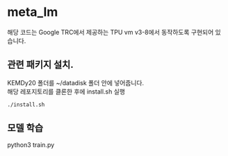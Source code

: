 # meta_lm

해당 코드는 Google TRC에서 제공하는 TPU vm v3-8에서 동작하도록 구현되어 있습니다.

## 관련 패키지 설치.  
KEMDy20 폴더를 ~/datadisk 폴더 안에 넣어줍니다.    
해당 레포지토리를 클론한 후에 install.sh 실행   
```bash
./install.sh
```

## 모델 학습
python3 train.py
